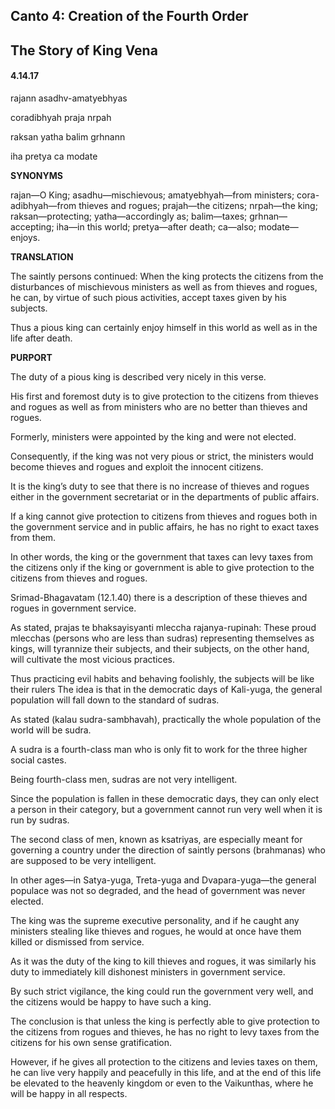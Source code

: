 <!--
.. title: SB:service:2355/4666
.. slug: sb-2355-service
.. date: 2019-08-12 14:02:37 UTC-04:00
.. tags: service
.. category: bhagavatam
.. link:
.. description: service
.. type: text
-->

## Canto 4: Creation of the Fourth Order

## The Story of King Vena

#### 4.14.17

rajann asadhv-amatyebhyas

coradibhyah praja nrpah

raksan yatha balim grhnann

iha pretya ca modate

<!-- TEASER_END -->

**SYNONYMS**

rajan—O King; asadhu—mischievous; amatyebhyah—from ministers; cora-adibhyah—from thieves and rogues; prajah—the citizens; nrpah—the king; raksan—protecting; yatha—accordingly as; balim—taxes; grhnan—accepting; iha—in this world; pretya—after death; ca—also; modate—enjoys.

**TRANSLATION**

The saintly persons continued: When the king protects the citizens from the disturbances of mischievous ministers as well as from thieves and rogues, he can, by virtue of such pious activities, accept taxes given by his subjects.

Thus a pious king can certainly enjoy himself in this world as well as in the life after death.

**PURPORT**

The duty of a pious king is described very nicely in this verse.

His first and foremost duty is to give protection to the citizens from thieves and rogues as well as from ministers who are no better than thieves and rogues.

Formerly, ministers were appointed by the king and were not elected.

Consequently, if the king was not very pious or strict, the ministers would become thieves and rogues and exploit the innocent citizens.

It is the king’s duty to see that there is no increase of thieves and rogues either in the government secretariat or in the departments of public affairs.

If a king cannot give protection to citizens from thieves and rogues both in the government service and in public affairs, he has no right to exact taxes from them.

In other words, the king or the government that taxes can levy taxes from the citizens only if the king or government is able to give protection to the citizens from thieves and rogues.

Srimad-Bhagavatam (12.1.40) there is a description of these thieves and rogues in government service.

As stated, prajas te bhaksayisyanti mleccha rajanya-rupinah: These proud mlecchas (persons who are less than sudras) representing themselves as kings, will tyrannize their subjects, and their subjects, on the other hand, will cultivate the most vicious practices.

Thus practicing evil habits and behaving foolishly, the subjects will be like their rulers The idea is that in the democratic days of Kali-yuga, the general population will fall down to the standard of sudras.

As stated (kalau sudra-sambhavah), practically the whole population of the world will be sudra.

A sudra is a fourth-class man who is only fit to work for the three higher social castes.

Being fourth-class men, sudras are not very intelligent.

Since the population is fallen in these democratic days, they can only elect a person in their category, but a government cannot run very well when it is run by sudras.

The second class of men, known as ksatriyas, are especially meant for governing a country under the direction of saintly persons (brahmanas) who are supposed to be very intelligent.

In other ages—in Satya-yuga, Treta-yuga and Dvapara-yuga—the general populace was not so degraded, and the head of government was never elected.

The king was the supreme executive personality, and if he caught any ministers stealing like thieves and rogues, he would at once have them killed or dismissed from service.

As it was the duty of the king to kill thieves and rogues, it was similarly his duty to immediately kill dishonest ministers in government service.

By such strict vigilance, the king could run the government very well, and the citizens would be happy to have such a king.

The conclusion is that unless the king is perfectly able to give protection to the citizens from rogues and thieves, he has no right to levy taxes from the citizens for his own sense gratification.

However, if he gives all protection to the citizens and levies taxes on them, he can live very happily and peacefully in this life, and at the end of this life be elevated to the heavenly kingdom or even to the Vaikunthas, where he will be happy in all respects.

